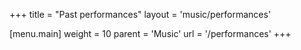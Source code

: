 +++
title = "Past performances"
layout = 'music/performances'

[menu.main]
  weight = 10
  parent = 'Music'
  url = '/performances'
+++
